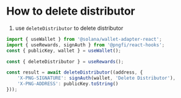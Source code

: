 # How to delete distributor

1. use `deleteDistributor` to delete distributor

```ts
import { useWallet } from '@solana/wallet-adapter-react';
import { useRewards, signAuth } from '@pngfi/react-hooks';
const { publicKey, wallet } = useWallet();

const { deleteDistributor } = useRewards();

const result = await deleteDistributor((address, {
    'X-PNG-SIGNATURE': signAuth(wallet, 'Delete Distributor'),
    'X-PNG-ADDRESS': publicKey.toString()
}));
```
